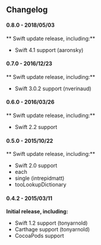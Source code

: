 ## Changelog

#### 0.8.0 - 2018/05/03
** Swift update release, including:**

- Swift 4.1 support (aaronsky)

#### 0.7.0 - 2016/12/23
** Swift update release, including:**

- Swift 3.0.2 support (nverinaud)

#### 0.6.0 - 2016/03/26
** Swift update release, including:**

- Swift 2.2 support

#### 0.5.0 - 2015/10/22
** Swift update release, including:**

- Swift 2.0 support
- each
- single (intrepidmatt)
- tooLookupDictionary

#### 0.4.2 - 2015/03/11
**Initial release, including:**

- Swift 1.2 support (tonyarnold)
- Carthage support (tonyarnold)
- CocoaPods support
